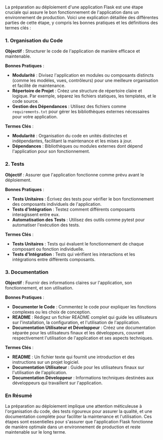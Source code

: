 La préparation au déploiement d'une application Flask est une étape cruciale qui assure le bon fonctionnement de l'application dans un environnement de production. Voici une explication détaillée des différentes parties de cette étape, y compris les bonnes pratiques et les définitions des termes clés :

### 1. Organisation du Code

**Objectif** : Structurer le code de l'application de manière efficace et maintenable.

**Bonnes Pratiques** :
- **Modularité** : Divisez l'application en modules ou composants distincts (comme les modèles, vues, contrôleurs) pour une meilleure organisation et facilité de maintenance.
- **Répertoire de Projet** : Créez une structure de répertoire claire et logique. Par exemple, séparez les fichiers statiques, les templates, et le code source.
- **Gestion des Dépendances** : Utilisez des fichiers comme `requirements.txt` pour gérer les bibliothèques externes nécessaires pour votre application.

**Termes Clés** :
- **Modularité** : Organisation du code en unités distinctes et indépendantes, facilitant la maintenance et les mises à jour.
- **Dépendances** : Bibliothèques ou modules externes dont dépend l'application pour son fonctionnement.

### 2. Tests

**Objectif** : Assurer que l'application fonctionne comme prévu avant le déploiement.

**Bonnes Pratiques** :
- **Tests Unitaires** : Écrivez des tests pour vérifier le bon fonctionnement des composants individuels de l'application.
- **Tests d'Intégration** : Testez comment différents composants interagissent entre eux.
- **Automatisation des Tests** : Utilisez des outils comme pytest pour automatiser l'exécution des tests.

**Termes Clés** :
- **Tests Unitaires** : Tests qui évaluent le fonctionnement de chaque composant ou fonction individuelle.
- **Tests d'Intégration** : Tests qui vérifient les interactions et les intégrations entre différents composants.

### 3. Documentation

**Objectif** : Fournir des informations claires sur l'application, son fonctionnement, et son utilisation.

**Bonnes Pratiques** :
- **Documenter le Code** : Commentez le code pour expliquer les fonctions complexes ou les choix de conception.
- **README** : Rédigez un fichier README complet qui guide les utilisateurs sur l'installation, la configuration, et l'utilisation de l'application.
- **Documentation Utilisateur et Développeur** : Créez une documentation séparée pour les utilisateurs finaux et les développeurs, couvrant respectivement l'utilisation de l'application et ses aspects techniques.

**Termes Clés** :
- **README** : Un fichier texte qui fournit une introduction et des instructions sur un projet logiciel.
- **Documentation Utilisateur** : Guide pour les utilisateurs finaux sur l'utilisation de l'application.
- **Documentation Développeur** : Informations techniques destinées aux développeurs qui travaillent sur l'application.

### En Résumé

La préparation au déploiement implique une attention méticuleuse à l'organisation du code, des tests rigoureux pour assurer la qualité, et une documentation complète pour faciliter la maintenance et l'utilisation. Ces étapes sont essentielles pour s'assurer que l'application Flask fonctionne de manière optimale dans un environnement de production et reste maintenable sur le long terme.